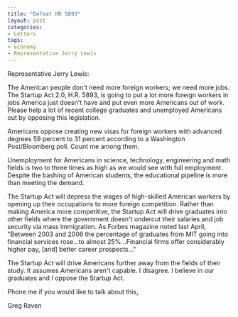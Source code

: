```yaml
---
title: "Defeat HR 5893"
layout: post
categories:
- Letters
tags:
- economy
- Representative Jerry Lewis
---
```


Representative Jerry Lewis:

The American people don't need more foreign workers; we need more jobs. The Startup Act 2.0, H.R. 5893, is going to put a lot more foreign workers in jobs America just doesn't have and put even more Americans out of work. Please help a lot of recent college graduates and unemployed Americans out by opposing this legislation.

Americans oppose creating new visas for foreign workers with advanced degrees 59 percent to 31 percent according to a Washington Post/Bloomberg poll. Count me among them.

Unemployment for Americans in science, technology, engineering and math fields is two to three times as high as we would see with full employment. Despite the bashing of American students, the educational pipeline is more than meeting the demand.

The Startup Act will depress the wages of high-skilled American workers by opening up their occupations to more foreign competition. Rather than making America more competitive, the Startup Act will drive graduates into other fields where the government doesn't undercut their salaries and job security via mass immigration. As Forbes magazine noted last April, "Between 2003 and 2006 the percentage of graduates from MIT going into financial services rose...to almost 25%...Financial firms offer considerably higher pay, \[and\] better career prospects..."

The Startup Act will drive Americans further away from the fields of their study. It assumes Americans aren't capable. I disagree. I believe in our graduates and I oppose the Startup Act.

Phone me if you would like to talk about this,

Greg Raven